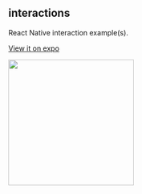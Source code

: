 ## interactions

React Native interaction example(s).

[View it on expo](https://exp.host/@planes/interactions)

<img src="https://im.ezgif.com/tmp/ezgif-1-a82f31c2a3.gif" width="250" />
